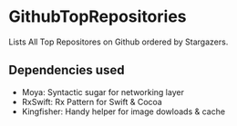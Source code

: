 # GithubTopRepositories

Lists All Top Repositores on Github ordered by Stargazers.

## Dependencies used

- Moya: Syntactic sugar for networking layer
- RxSwift: Rx Pattern for Swift & Cocoa
- Kingfisher: Handy helper for image dowloads & cache
